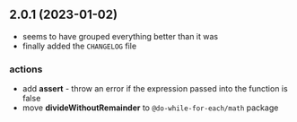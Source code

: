 ## 2.0.1 (2023-01-02)

- seems to have grouped everything better than it was
- finally added the `CHANGELOG` file

### actions

- add **assert** - throw an error if the expression passed into the function is false
- move **divideWithoutRemainder** to `@do-while-for-each/math` package
